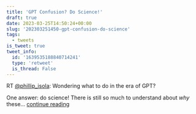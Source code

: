 ```yaml
---
title: 'GPT Confusion? Do Science!'
draft: true
date: 2023-03-25T14:50:24+00:00
slug: '202303251450-gpt-confusion-do-science'
tags:
  - tweets
is_tweet: true
tweet_info:
  id: '1639535188840714241'
  type: 'retweet'
  is_thread: False
---
```




RT [@phillip_isola](https://x.com/phillip_isola): Wondering what to do in the era of GPT?

One answer: do science! There is still so much to understand about _why_ these… [continue reading](https://x.com/sytelus/status/1639535188840714241)
